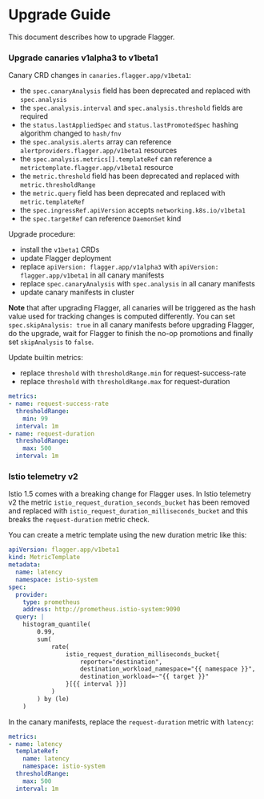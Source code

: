 # Upgrade Guide

This document describes how to upgrade Flagger.

### Upgrade canaries v1alpha3 to v1beta1

Canary CRD changes in `canaries.flagger.app/v1beta1`:
* the `spec.canaryAnalysis` field has been deprecated and replaced with `spec.analysis`
* the `spec.analysis.interval` and `spec.analysis.threshold` fields are required
* the `status.lastAppliedSpec` and `status.lastPromotedSpec` hashing algorithm changed to `hash/fnv`
* the `spec.analysis.alerts` array can reference `alertproviders.flagger.app/v1beta1` resources
* the `spec.analysis.metrics[].templateRef` can reference a `metrictemplate.flagger.app/v1beta1` resource
* the `metric.threshold` field has been deprecated and replaced with `metric.thresholdRange`
* the `metric.query` field has been deprecated and replaced with `metric.templateRef`
* the `spec.ingressRef.apiVersion` accepts `networking.k8s.io/v1beta1`
* the `spec.targetRef` can reference `DaemonSet` kind

Upgrade procedure:
* install the `v1beta1` CRDs
* update Flagger deployment
* replace `apiVersion: flagger.app/v1alpha3` with `apiVersion: flagger.app/v1beta1` in all canary manifests
* replace `spec.canaryAnalysis` with `spec.analysis` in all canary manifests
* update canary manifests in cluster

**Note** that after upgrading Flagger, all canaries will be triggered as the hash value used for tracking changes
is computed differently. You can set `spec.skipAnalysis: true` in all canary manifests before upgrading Flagger,
do the upgrade, wait for Flagger to finish the no-op promotions and finally set `skipAnalysis` to `false`.

Update builtin metrics:
* replace `threshold` with `thresholdRange.min` for request-success-rate
* replace `threshold` with `thresholdRange.max` for request-duration

```yaml
metrics:
- name: request-success-rate
  thresholdRange:
    min: 99
  interval: 1m
- name: request-duration
  thresholdRange:
    max: 500
  interval: 1m
```

### Istio telemetry v2

Istio 1.5 comes with a breaking change for Flagger uses. In Istio telemetry v2 the metric 
`istio_request_duration_seconds_bucket` has been removed and replaced with `istio_request_duration_milliseconds_bucket`
and this breaks the `request-duration` metric check.

You can create a metric template using the new duration metric like this:

```yaml
apiVersion: flagger.app/v1beta1
kind: MetricTemplate
metadata:
  name: latency
  namespace: istio-system
spec:
  provider:
    type: prometheus
    address: http://prometheus.istio-system:9090
  query: |
    histogram_quantile(
        0.99,
        sum(
            rate(
                istio_request_duration_milliseconds_bucket{
                    reporter="destination",
                    destination_workload_namespace="{{ namespace }}",
                    destination_workload=~"{{ target }}"
                }[{{ interval }}]
            )
        ) by (le)
    )
```

In the canary manifests, replace the `request-duration` metric with `latency`:

```yaml
metrics:
- name: latency
  templateRef:
    name: latency
    namespace: istio-system
  thresholdRange:
    max: 500
  interval: 1m
```
